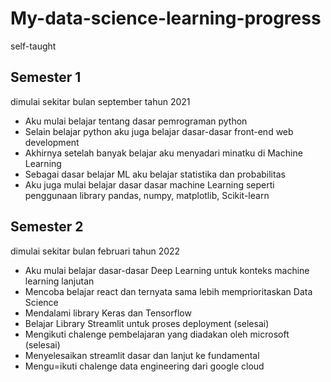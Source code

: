 # My-data-science-learning-progress
self-taught

## Semester 1 
dimulai sekitar bulan september tahun 2021
  * Aku mulai belajar tentang dasar pemrograman python 
  * Selain belajar python aku juga belajar dasar-dasar front-end web development
  * Akhirnya setelah banyak belajar aku menyadari minatku di Machine Learning
  * Sebagai dasar belajar ML aku belajar statistika dan probabilitas
  * Aku juga mulai belajar dasar dasar machine Learning seperti penggunaan library pandas, numpy, matplotlib, Scikit-learn

## Semester 2 
dimulai sekitar bulan februari tahun 2022
  * Aku mulai belajar dasar-dasar Deep Learning untuk konteks machine learning lanjutan
  * Mencoba belajar react dan ternyata sama lebih memprioritaskan Data Science
  * Mendalami library Keras dan Tensorflow
  * Belajar Library Streamlit untuk proses deployment (selesai)
  * Mengikuti chalenge pembelajaran yang diadakan oleh microsoft (selesai)
  * Menyelesaikan streamlit dasar dan lanjut ke fundamental
  * Mengu=ikuti chalenge data engineering dari google cloud
